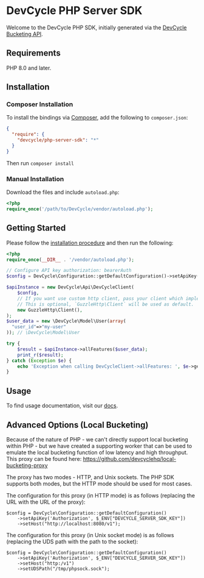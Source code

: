 # DevCycle PHP Server SDK

Welcome to the DevCycle PHP SDK, initially generated via the [DevCycle Bucketing API](https://docs.devcycle.com/bucketing-api/#tag/devcycle).

## Requirements

PHP 8.0 and later.

## Installation

### Composer Installation

To install the bindings via [Composer](https://getcomposer.org/), add the following to `composer.json`:

```json
{
  "require": {
    "devcycle/php-server-sdk": "*"
  }
}
```

Then run `composer install`

### Manual Installation

Download the files and include `autoload.php`:

```php
<?php
require_once('/path/to/DevCycle/vendor/autoload.php');
```

## Getting Started

Please follow the [installation procedure](#installation--usage) and then run the following:

```php
<?php
require_once(__DIR__ . '/vendor/autoload.php');

// Configure API key authorization: bearerAuth
$config = DevCycle\Configuration::getDefaultConfiguration()->setApiKey('Authorization', 'DEVCYCLE_SERVER_SDK_KEY');

$apiInstance = new DevCycle\Api\DevCycleClient(
    $config,
    // If you want use custom http client, pass your client which implements `GuzzleHttp\ClientInterface`.
    // This is optional, `GuzzleHttp\Client` will be used as default.
    new GuzzleHttp\Client(),
);
$user_data = new \DevCycle\Model\User(array(
  "user_id"=>"my-user"
)); // \DevCycle\Model\User

try {
    $result = $apiInstance->allFeatures($user_data);
    print_r($result);
} catch (Exception $e) {
    echo 'Exception when calling DevCycleClient->allFeatures: ', $e->getMessage(), PHP_EOL;
}

```

## Usage

To find usage documentation, visit our [docs](https://docs.devcycle.com/docs/sdk/server-side-sdks/php#usage).


## Advanced Options (Local Bucketing)

Because of the nature of PHP - we can't directly support local bucketing within PHP - but we have created a supporting worker that
can be used to emulate the local bucketing function of low latency and high throughput.
This proxy can be found here: https://github.com/devcyclehq/local-bucketing-proxy

The proxy has two modes - HTTP, and Unix sockets. The PHP SDK supports both modes, but the HTTP mode should be used for most cases.

The configuration for this proxy (in HTTP mode) is as follows (replacing the URL with the URL of the proxy):

```
$config = DevCycle\Configuration::getDefaultConfiguration()
    ->setApiKey('Authorization', $_ENV["DEVCYCLE_SERVER_SDK_KEY"])
    ->setHost("http://localhost:8080/v1");
```

The configuration for this proxy (in Unix socket mode) is as follows (replacing the UDS path with the path to the socket):
```
$config = DevCycle\Configuration::getDefaultConfiguration()
    ->setApiKey('Authorization', $_ENV["DEVCYCLE_SERVER_SDK_KEY"])
    ->setHost("http:/v1")
    ->setUDSPath("/tmp/phpsock.sock");
```